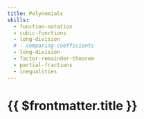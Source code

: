 ```yaml
---
title: Polynomials
skills:
  - function-notation
  - cubic-functions
  - long-division
  # - comparing-coefficients
  - long-division
  - factor-remainder-theorem
  - partial-fractions
  - inequalities
---
```


# {{ $frontmatter.title }}
